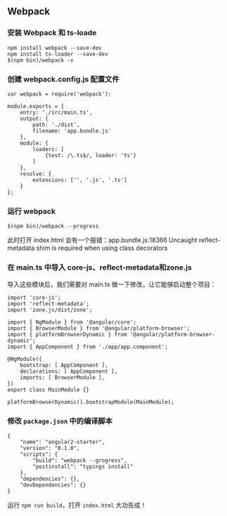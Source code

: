 ## Webpack

### 安装 Webpack 和 ts-loade

```
npm install webpack --save-dev
npm install ts-loader --save-dev
$(npm bin)/webpack -v
```

### 创建 webpack.config.js 配置文件

```
var webpack = require('webpack');

module.exports = {
    entry: './src/main.ts',
    output: {
        path: './dist',
        filename: 'app.bundle.js'
    },
    module: {
        loaders: [
            {test: /\.ts$/, loader: 'ts'}
        ]
    },
    resolve: {
        extensions: ['', '.js', '.ts']
    }
};
```

###  运行 webpack

```
$(npm bin)/webpack --progress
```

此时打开 index.html 会有一个报错：app.bundle.js:18366 Uncaught reflect-metadata shim is required when using class decorators

### 在 main.ts 中导入 core-js、reflect-metadata和zone.js

导入这些模块后，我们需要对 main.ts 做一下修改，让它能够启动整个项目：

```
import 'core-js';
import 'reflect-metadata';
import 'zone.js/dist/zone';

import { NgModule } from '@angular/core';
import { BrowserModule } from '@angular/platform-browser';
import { platformBrowserDynamic } from '@angular/platform-browser-dynamic';
import { AppComponent } from './app/app.component';

@NgModule({
    bootstrap: [ AppComponent ],
    declarations: [ AppComponent ],
    imports: [ BrowserModule ],
})
export class MainModule {}

platformBrowserDynamic().bootstrapModule(MainModule);
```

### 修改 `package.json` 中的编译脚本

```
{
    "name": "angular2-starter",
    "version": "0.1.0",
    "scripts": {
        "build": "webpack --grogress",
        "postinstall": "typings install"
    },
    "dependencies": {},
    "devDependencies": {}
}
```

运行 `npm run build`，打开 `index.html` 大功告成！






